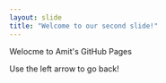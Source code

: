 ```yaml
---
layout: slide
title: "Welcome to our second slide!"
---
```

Welocme to Amit's GitHub Pages

Use the left arrow to go back!
